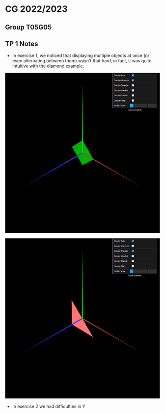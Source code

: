 # CG 2022/2023

## Group T05G05

## TP 1 Notes

- In exercise 1, we noticed that displaying multiple objects at once (or even alternating between them) wasn't that hard, in fact, it was quite intuitive with the diamond example.

![Screenshot 1](screenshots/cg-t05g05-tp1-1-a.png)

![Screenshot 2](screenshots/cg-t05g05-tp1-1-b.png)

- In exercise 2 we had difficulties in Y
